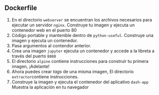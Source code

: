 ## Dockerfile

1. En el directorio `webserver` se encuentran los archivos necesarios para ejecutar un servidor `nginx`. Construye tu imagen y ejecuta un contenedor web en el puerto 80
2. Código portable y mantenible dentro de `python-useful`. Construye una imagen y ejecuta un contenedor.
3. Pasa argumentos al contendor anterior.
4. Crea una imagen `jupyter` ejecuta un contenedor y accede a la libreta a través del puerto `8888`
5. El directorio `alpine` contiene instrucciones para construir tu primera imagen, ¡Adelante!
6. Ahora puedes crear *tags* de una misma imagen, El directorio `extractor`contiene instrucciones.
7. Construye la imagen y ejecuta el contenedor del aplicativo `dash-app` Muestra la aplicación en tu navegador

